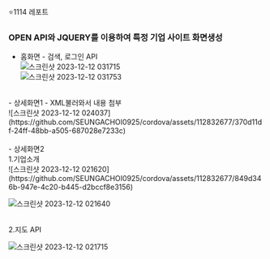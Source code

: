 ⭐1114 레포트

### OPEN API와 JQUERY를 이용하여 특정 기업 사이트 화면생성

- 홈화면 - 검색, 로그인 API<BR>
![스크린샷 2023-12-12 031715](https://github.com/SEUNGACHOI0925/cordova/assets/112832677/5506a666-f058-444e-985f-bbae4b9c77f4)<BR>
![스크린샷 2023-12-12 031753](https://github.com/SEUNGACHOI0925/cordova/assets/112832677/a635b0bc-1954-43a4-8f99-f3392d364a14)<BR>
 <BR>
- 상세화면1 - XML불러와서 내용 첨부<BR>
![스크린샷 2023-12-12 024037]
(https://github.com/SEUNGACHOI0925/cordova/assets/112832677/370d11df-24ff-48bb-a505-687028e7233c)<BR>
<BR>
- 상세화면2<BR>
1.기업소개 <BR>
![스크린샷 2023-12-12 021620](https://github.com/SEUNGACHOI0925/cordova/assets/112832677/849d346b-947e-4c20-b445-d2bccf8e3156)

<BR>

![스크린샷 2023-12-12 021640](https://github.com/SEUNGACHOI0925/cordova/assets/112832677/0d056fc4-056b-4a92-b26e-1e09690a207f)

<BR>
2.지도 API <BR>

![스크린샷 2023-12-12 021715](https://github.com/SEUNGACHOI0925/cordova/assets/112832677/fbca78ad-a13e-422c-8215-d41d170959fb)

<BR>
